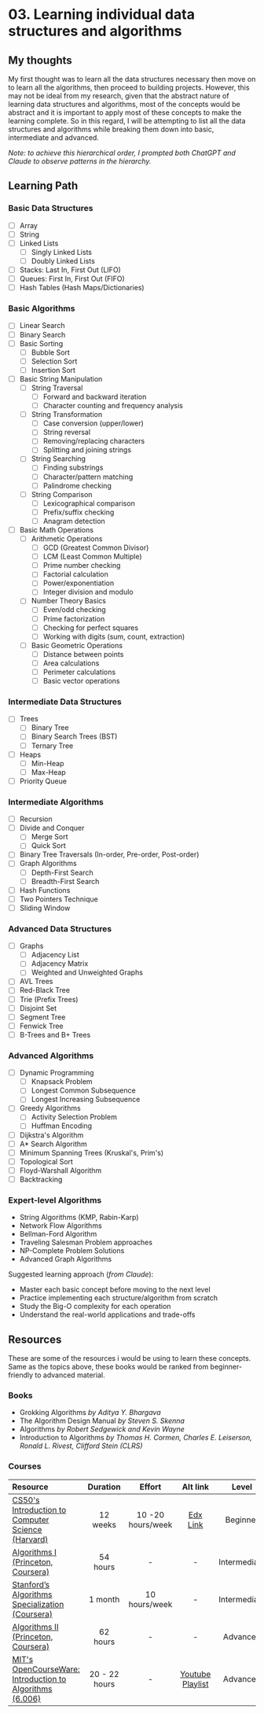 # 03. Learning individual data structures and algorithms

## My thoughts

My first thought was to learn all the data structures necessary then move on to learn all the algorithms, then proceed to building projects.
However, this may not be ideal from my research, given that the abstract nature of learning data structures and algorithms, most of the concepts would be abstract and it is important to apply most of these concepts to make the learning complete. So in this regard, I will be attempting to list all the data structures and algorithms while breaking them down into basic, intermediate and advanced.

_Note: to achieve this hierarchical order, I prompted both ChatGPT and Claude to observe patterns in the hierarchy._

## Learning Path

### Basic Data Structures

- [ ] Array
- [ ] String
- [ ] Linked Lists
  - [ ] Singly Linked Lists
  - [ ] Doubly Linked Lists
- [ ] Stacks: Last In, First Out (LIFO)
- [ ] Queues: First In, First Out (FIFO)
- [ ] Hash Tables (Hash Maps/Dictionaries)

### Basic Algorithms

- [ ] Linear Search
- [ ] Binary Search
- [ ] Basic Sorting
  - [ ] Bubble Sort
  - [ ] Selection Sort
  - [ ] Insertion Sort
- [ ] Basic String Manipulation
  - [ ] String Traversal
    - [ ] Forward and backward iteration
    - [ ] Character counting and frequency analysis
  - [ ] String Transformation
    - [ ] Case conversion (upper/lower)
    - [ ] String reversal
    - [ ] Removing/replacing characters
    - [ ] Splitting and joining strings
  - [ ] String Searching
    - [ ] Finding substrings
    - [ ] Character/pattern matching
    - [ ] Palindrome checking
  - [ ] String Comparison
    - [ ] Lexicographical comparison
    - [ ] Prefix/suffix checking
    - [ ] Anagram detection
- [ ] Basic Math Operations
  - [ ] Arithmetic Operations
    - [ ] GCD (Greatest Common Divisor)
    - [ ] LCM (Least Common Multiple)
    - [ ] Prime number checking
    - [ ] Factorial calculation
    - [ ] Power/exponentiation
    - [ ] Integer division and modulo
  - [ ] Number Theory Basics
    - [ ] Even/odd checking
    - [ ] Prime factorization
    - [ ] Checking for perfect squares
    - [ ] Working with digits (sum, count, extraction)
  - [ ] Basic Geometric Operations
    - [ ] Distance between points
    - [ ] Area calculations
    - [ ] Perimeter calculations
    - [ ] Basic vector operations

### Intermediate Data Structures

- [ ] Trees
  - [ ] Binary Tree
  - [ ] Binary Search Trees (BST)
  - [ ] Ternary Tree
- [ ] Heaps
  - [ ] Min-Heap
  - [ ] Max-Heap
- [ ] Priority Queue

### Intermediate Algorithms

- [ ] Recursion
- [ ] Divide and Conquer
  - [ ] Merge Sort
  - [ ] Quick Sort
- [ ] Binary Tree Traversals (In-order, Pre-order, Post-order)
- [ ] Graph Algorithms
  - [ ] Depth-First Search
  - [ ] Breadth-First Search
- [ ] Hash Functions
- [ ] Two Pointers Technique
- [ ] Sliding Window

### Advanced Data Structures

- [ ] Graphs
  - [ ] Adjacency List
  - [ ] Adjacency Matrix
  - [ ] Weighted and Unweighted Graphs
- [ ] AVL Trees
- [ ] Red-Black Tree
- [ ] Trie (Prefix Trees)
- [ ] Disjoint Set
- [ ] Segment Tree
- [ ] Fenwick Tree
- [ ] B-Trees and B+ Trees

### Advanced Algorithms

- [ ] Dynamic Programming
  - [ ] Knapsack Problem
  - [ ] Longest Common Subsequence
  - [ ] Longest Increasing Subsequence
- [ ] Greedy Algorithms
  - [ ] Activity Selection Problem
  - [ ] Huffman Encoding
- [ ] Dijkstra's Algorithm
- [ ] A\* Search Algorithm
- [ ] Minimum Spanning Trees (Kruskal's, Prim's)
- [ ] Topological Sort
- [ ] Floyd-Warshall Algorithm
- [ ] Backtracking

### Expert-level Algorithms

- String Algorithms (KMP, Rabin-Karp)
- Network Flow Algorithms
- Bellman-Ford Algorithm
- Traveling Salesman Problem approaches
- NP-Complete Problem Solutions
- Advanced Graph Algorithms

Suggested learning approach (_from Claude_):

- Master each basic concept before moving to the next level
- Practice implementing each structure/algorithm from scratch
- Study the Big-O complexity for each operation
- Understand the real-world applications and trade-offs

## Resources

These are some of the resources i would be using to learn these concepts. Same as the topics above, these books would be ranked from beginner-friendly to advanced material.

### Books

- Grokking Algorithms _by Aditya Y. Bhargava_
- The Algorithm Design Manual _by Steven S. Skenna_
- Algorithms _by Robert Sedgewick and Kevin Wayne_
- Introduction to Algorithms _by Thomas H. Cormen, Charles E. Leiserson, Ronald L. Rivest, Clifford Stein (CLRS)_

### Courses

| Resource                                                                                                                            | Duration |      Effort       |                                                     Alt link                                                      |    Level     |
| :---------------------------------------------------------------------------------------------------------------------------------- | :------: | :---------------: | :---------------------------------------------------------------------------------------------------------------: | :----------: |
| [CS50's Introduction to Computer Science (Harvard)](https://cs50.harvard.edu/x)                                                     | 12 weeks | 10 -20 hours/week | [Edx Link](https://www.edx.org/learn/computer-science/harvard-university-cs50-s-introduction-to-computer-science) |   Beginner   |
| [Algorithms I (Princeton, Coursera)](https://www.coursera.org/learn/algorithms-part1)                                               | 54 hours |         -         |                                                         -                                                         | Intermediate |
| [Stanford’s Algorithms Specialization (Coursera)](https://www.coursera.org/specializations/algorithms)                              | 1 month  |   10 hours/week   |                                                         -                                                         | Intermediate |
| [Algorithms II (Princeton, Coursera)](https://www.coursera.org/learn/algorithms-part2)                                              | 62 hours |         -         |                                                         -                                                         |   Advanced   |
| [MIT's OpenCourseWare: Introduction to Algorithms (6.006)](https://ocw.mit.edu/courses/6-006-introduction-to-algorithms-fall-2011/) | 20 - 22 hours |         -         |           [Youtube Playlist](https://www.youtube.com/playlist?list=PLUl4u3cNGP61Oq3tWYp6V_F-5jb5L2iHb)            |   Advanced   |
